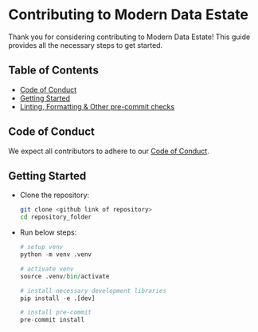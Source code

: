 # Contributing to Modern Data Estate

Thank you for considering contributing to Modern Data Estate! This guide provides all the necessary steps to get started.

## Table of Contents

- [Code of Conduct](#code-of-conduct)
- [Getting Started](#getting-started)
- [Linting, Formatting & Other pre-commit checks](./docs/linting-guide.md)

## Code of Conduct

We expect all contributors to adhere to our [Code of Conduct](./CODE_OF_CONDUCT.md).

## Getting Started

- Clone the repository:

   ```bash
   git clone <github link of repository>
   cd repository_folder
   ```

- Run below steps:

    ```python
    # setup venv
    python -m venv .venv

    # activate venv
    source .venv/bin/activate

    # install necessary development libraries
    pip install -e .[dev]

    # install pre-commit
    pre-commit install
    ```
